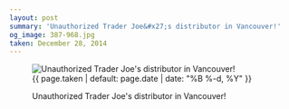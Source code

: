 ```yaml
---
layout: post
summary: 'Unauthorized Trader Joe&#x27;s distributor in Vancouver!'
og_image: 387-968.jpg
taken: December 28, 2014
---
```


<figure class="post">
<img alt="Unauthorized Trader Joe's distributor in Vancouver!" sizes="(min-width: 700px) 50vw, calc(100vw - 2rem)" src="{{ site.assets_url }}/387-484.jpg" srcset="{{ site.assets_url }}/387-968.jpg 968w, {{ site.assets_url }}/387-726.jpg 726w, {{ site.assets_url }}/387-484.jpg 484w, {{ site.assets_url }}/387-242.jpg 242w"/>
<figcaption>
<time>{{ page.taken | default: page.date | date: "%B %-d, %Y" }}</time>
<p>Unauthorized Trader Joe's distributor in Vancouver!</p>
</figcaption>
</figure>

